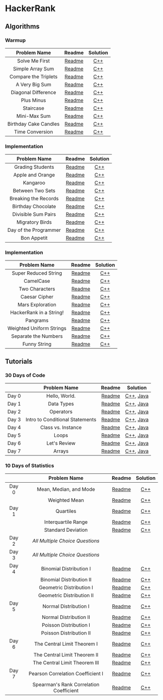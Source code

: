 # HackerRank

## Algorithms

### Warmup

| Problem Name | Readme | Solution |
|:------------:|:------:|:--------:|
| Solve Me First | [Readme](https://www.hackerrank.com/rest/contests/master/challenges/solve-me-first/download_pdf?language=English) | [C++](https://github.com/BiermanM/HackerRank/blob/master/Warmup/Solve%20Me%20First.cpp) |
| Simple Array Sum | [Readme](https://www.hackerrank.com/rest/contests/master/challenges/simple-array-sum/download_pdf?language=English) | [C++](https://github.com/BiermanM/HackerRank/blob/master/Warmup/Simple%20Array%20Sum.cpp) |
| Compare the Triplets | [Readme](https://www.hackerrank.com/rest/contests/master/challenges/compare-the-triplets/download_pdf?language=English) | [C++](https://github.com/BiermanM/HackerRank/blob/master/Warmup/Compare%20the%20Triplets.cpp) |
| A Very Big Sum | [Readme](https://www.hackerrank.com/rest/contests/master/challenges/a-very-big-sum/download_pdf?language=English) | [C++](https://github.com/BiermanM/HackerRank/blob/master/Warmup/A%20Very%20Big%20Sum.cpp) |
| Diagonal Difference | [Readme](https://www.hackerrank.com/rest/contests/master/challenges/diagonal-difference/download_pdf?language=English) | [C++](https://github.com/BiermanM/HackerRank/blob/master/Warmup/Diagonal%20Difference.cpp) |
| Plus Minus | [Readme](https://www.hackerrank.com/rest/contests/master/challenges/plus-minus/download_pdf?language=English) | [C++](https://github.com/BiermanM/HackerRank/blob/master/Warmup/Plus%20Minus.cpp) |
| Staircase | [Readme](https://www.hackerrank.com/rest/contests/master/challenges/staircase/download_pdf?language=English) | [C++](https://github.com/BiermanM/HackerRank/blob/master/Warmup/Staircase.cpp) |
| Mini-Max Sum | [Readme](https://www.hackerrank.com/rest/contests/master/challenges/mini-max-sum/download_pdf?language=English) | [C++](https://github.com/BiermanM/HackerRank/blob/master/Warmup/Mini-Max%20Sum.cpp) |
| Birthday Cake Candles | [Readme](https://www.hackerrank.com/rest/contests/master/challenges/birthday-cake-candles/download_pdf?language=English) | [C++](https://github.com/BiermanM/HackerRank/blob/master/Warmup/Birthday%20Cake%20Candles.cpp) |
| Time Conversion | [Readme](https://www.hackerrank.com/rest/contests/master/challenges/time-conversion/download_pdf?language=English) | [C++](https://github.com/BiermanM/HackerRank/blob/master/Warmup/Time%20Conversion.cpp) |

### Implementation

| Problem Name | Readme | Solution |
|:------------:|:------:|:--------:|
| Grading Students | [Readme](https://www.hackerrank.com/rest/contests/master/challenges/grading/download_pdf?language=English) | [C++](https://github.com/BiermanM/HackerRank/blob/master/Implementation/Grading%20Students.cpp) |
| Apple and Orange | [Readme](https://www.hackerrank.com/rest/contests/master/challenges/apple-and-orange/download_pdf?language=English) | [C++](https://github.com/BiermanM/HackerRank/blob/master/Implementation/Apple%20and%20Orange.cpp) |
| Kangaroo | [Readme](https://www.hackerrank.com/rest/contests/master/challenges/kangaroo/download_pdf?language=English) | [C++](https://github.com/BiermanM/HackerRank/blob/master/Implementation/Kangaroo.cpp) |
| Between Two Sets | [Readme](https://www.hackerrank.com/rest/contests/master/challenges/between-two-sets/download_pdf?language=English) | [C++](https://github.com/BiermanM/HackerRank/blob/master/Implementation/Between%20Two%20Sets.cpp) |
| Breaking the Records | [Readme](https://www.hackerrank.com/rest/contests/master/challenges/breaking-best-and-worst-records/download_pdf?language=English) | [C++](https://github.com/BiermanM/HackerRank/blob/master/Implementation/Breaking%20the%20Records.cpp) |
| Birthday Chocolate | [Readme](https://www.hackerrank.com/rest/contests/master/challenges/the-birthday-bar/download_pdf?language=English) | [C++](https://github.com/BiermanM/HackerRank/blob/master/Implementation/Birthday%20Chocolate.cpp) |
| Divisible Sum Pairs | [Readme](https://www.hackerrank.com/rest/contests/master/challenges/divisible-sum-pairs/download_pdf?language=English) | [C++](https://github.com/BiermanM/HackerRank/blob/master/Implementation/Divisible%20Sum%20Pairs.cpp) |
| Migratory Birds | [Readme](https://www.hackerrank.com/rest/contests/master/challenges/migratory-birds/download_pdf?language=English) | [C++](https://github.com/BiermanM/HackerRank/blob/master/Implementation/Migratory%20Birds.cpp) |
| Day of the Programmer | [Readme](https://www.hackerrank.com/rest/contests/master/challenges/day-of-the-programmer/download_pdf?language=English) | [C++](https://github.com/BiermanM/HackerRank/blob/master/Implementation/Day%20of%20the%20Programmer.cpp) |
| Bon Appetit | [Readme](https://www.hackerrank.com/rest/contests/master/challenges/bon-appetit/download_pdf?language=English) | [C++](https://github.com/BiermanM/HackerRank/blob/master/Implementation/Bon%20Appetit.cpp) |

### Implementation

| Problem Name | Readme | Solution |
|:------------:|:------:|:--------:|
| Super Reduced String | [Readme](https://www.hackerrank.com/rest/contests/master/challenges/reduced-string/download_pdf?language=English) | [C++](https://github.com/BiermanM/HackerRank/blob/master/Strings/Super%20Reduced%20String.cpp) |
| CamelCase | [Readme](https://www.hackerrank.com/rest/contests/master/challenges/camelcase/download_pdf?language=English) | [C++](https://github.com/BiermanM/HackerRank/blob/master/Strings/CamelCase.cpp) |
| Two Characters | [Readme](https://www.hackerrank.com/rest/contests/master/challenges/two-characters/download_pdf?language=English) | [C++](https://github.com/BiermanM/HackerRank/blob/master/Algorithms/Strings/Two%20Characters.cpp) |
| Caesar Cipher | [Readme](https://www.hackerrank.com/rest/contests/master/challenges/caesar-cipher-1/download_pdf?language=English) | [C++](https://github.com/BiermanM/HackerRank/blob/master/Algorithms/Strings/Caesar%20Cipher.cpp) |
| Mars Exploration | [Readme](https://www.hackerrank.com/rest/contests/master/challenges/mars-exploration/download_pdf?language=English) | [C++](https://github.com/BiermanM/HackerRank/blob/master/Algorithms/Strings/Mars%20Exploration.cpp) |
| HackerRank in a String! | [Readme](https://www.hackerrank.com/rest/contests/master/challenges/hackerrank-in-a-string/download_pdf?language=English) | [C++](https://github.com/BiermanM/HackerRank/blob/master/Algorithms/Strings/HackerRank%20in%20a%20String!.cpp) |
| Pangrams | [Readme](https://www.hackerrank.com/rest/contests/master/challenges/pangrams/download_pdf?language=English) | [C++](https://github.com/BiermanM/HackerRank/blob/master/Algorithms/Strings/Pangrams.cpp) |
| Weighted Uniform Strings | [Readme](https://www.hackerrank.com/rest/contests/master/challenges/weighted-uniform-string/download_pdf?language=English) | [C++](https://github.com/BiermanM/HackerRank/blob/master/Algorithms/Strings/Weighted%20Uniform%20Strings.cpp) |
| Separate the Numbers | [Readme](https://www.hackerrank.com/rest/contests/master/challenges/separate-the-numbers/download_pdf?language=English) | [C++](https://github.com/BiermanM/HackerRank/blob/master/Algorithms/Strings/Separate%20the%20Numbers.cpp) |
| Funny String | [Readme](https://www.hackerrank.com/rest/contests/master/challenges/funny-string/download_pdf?language=English) | [C++](https://github.com/BiermanM/HackerRank/blob/master/Algorithms/Strings/Funny%20String.cpp) |

## Tutorials

### 30 Days of Code
|     | Problem Name | Readme | Solution |
|:---:|:------------:|:------:|:--------:|
| Day 0 | Hello, World. | [Readme](https://www.hackerrank.com/rest/contests/master/challenges/30-hello-world/download_pdf?language=English) | [C++](https://github.com/BiermanM/HackerRank/blob/master/30%20Days%20of%20Code/Day%200:%20Hello%2C%20World.cpp), [Java](https://github.com/BiermanM/HackerRank/blob/master/30%20Days%20of%20Code/Day%200:%20Hello%2C%20World.java) |
| Day 1 | Data Types | [Readme](https://www.hackerrank.com/rest/contests/master/challenges/30-data-types/download_pdf?language=English) | [C++](https://github.com/BiermanM/HackerRank/blob/master/30%20Days%20of%20Code/Day%201:%20Data%20Types.cpp), [Java](https://github.com/BiermanM/HackerRank/blob/master/30%20Days%20of%20Code/Day%201:%20Data%20Types.java) |
| Day 2 | Operators | [Readme](https://www.hackerrank.com/rest/contests/master/challenges/30-operators/download_pdf?language=English) | [C++](https://github.com/BiermanM/HackerRank/blob/master/30%20Days%20of%20Code/Day%202:%20Operators.cpp), [Java](https://github.com/BiermanM/HackerRank/blob/master/30%20Days%20of%20Code/Day%202:%20Operators.java) |
| Day 3 | Intro to Conditional Statements | [Readme](https://www.hackerrank.com/rest/contests/master/challenges/30-conditional-statements/download_pdf?language=English) | [C++](https://github.com/BiermanM/HackerRank/blob/master/30%20Days%20of%20Code/Day%203:%20Intro%20to%20Conditional%20Statements.cpp), [Java](https://github.com/BiermanM/HackerRank/blob/master/30%20Days%20of%20Code/Day%203:%20Intro%20to%20Conditional%20Statements.java) |
| Day 4 | Class vs. Instance | [Readme](https://www.hackerrank.com/rest/contests/master/challenges/30-class-vs-instance/download_pdf?language=English) | [C++](https://github.com/BiermanM/HackerRank/blob/master/30%20Days%20of%20Code/Day%204:%20Class%20vs.%20Instance.cpp), [Java](https://github.com/BiermanM/HackerRank/blob/master/30%20Days%20of%20Code/Day%204:%20Class%20vs.%20Instance.java) |
| Day 5 | Loops | [Readme](https://www.hackerrank.com/rest/contests/master/challenges/30-loops/download_pdf?language=English) | [C++](https://github.com/BiermanM/HackerRank/blob/master/30%20Days%20of%20Code/Day%205:%20Loops.cpp), [Java](https://github.com/BiermanM/HackerRank/blob/master/30%20Days%20of%20Code/Day%205:%20Loops.java) |
| Day 6 | Let's Review | [Readme](https://www.hackerrank.com/rest/contests/master/challenges/30-review-loop/download_pdf?language=English) | [C++](https://github.com/BiermanM/HackerRank/blob/master/30%20Days%20of%20Code/Day%206:%20Let's%20Review.cpp), [Java](https://github.com/BiermanM/HackerRank/blob/master/30%20Days%20of%20Code/Day%206:%20Let's%20Review.java) |
| Day 7 | Arrays | [Readme](https://www.hackerrank.com/rest/contests/master/challenges/30-arrays/download_pdf?language=English) | [C++](https://github.com/BiermanM/HackerRank/blob/master/30%20Days%20of%20Code/Day%207:%20Arrays.cpp), [Java](https://github.com/BiermanM/HackerRank/blob/master/30%20Days%20of%20Code/Day%207:%20Arrays.java) |

### 10 Days of Statistics
|     | Problem Name | Readme | Solution |
|:---:|:------------:|:------:|:--------:|
| Day 0 | Mean, Median, and Mode | [Readme](https://www.hackerrank.com/rest/contests/master/challenges/s10-basic-statistics/download_pdf?language=English) | [C++](https://github.com/BiermanM/HackerRank/blob/master/10%20Days%20of%20Statistics/Day%200:%20Mean%2C%20Median%2C%20and%20Mode.cpp) |
|  | Weighted Mean | [Readme](https://www.hackerrank.com/rest/contests/master/challenges/s10-weighted-mean/download_pdf?language=English) | [C++](https://github.com/BiermanM/HackerRank/blob/master/10%20Days%20of%20Statistics/Day%200:%20Weighted%20Mean.cpp) |
| Day 1 | Quartiles | [Readme](https://www.hackerrank.com/rest/contests/master/challenges/s10-quartiles/download_pdf?language=English) | [C++](https://github.com/BiermanM/HackerRank/blob/master/10%20Days%20of%20Statistics/Day%201:%20Quartiles.cpp) |
|  | Interquartile Range | [Readme](https://www.hackerrank.com/rest/contests/master/challenges/s10-interquartile-range/download_pdf?language=English) | [C++](https://github.com/BiermanM/HackerRank/blob/master/10%20Days%20of%20Statistics/Day%201:%20Interquartile%20Range.cpp) |
|  | Standard Deviation | [Readme](https://www.hackerrank.com/rest/contests/master/challenges/s10-standard-deviation/download_pdf?language=English) | [C++](https://github.com/BiermanM/HackerRank/blob/master/10%20Days%20of%20Statistics/Day%201:%20Standard%20Deviation.cpp) |
| Day 2 | _All Multiple Choice Questions_ |  |  |
| Day 3 | _All Multiple Choice Questions_ |  |  |
| Day 4 | Binomial Distribution I | [Readme](https://www.hackerrank.com/rest/contests/master/challenges/s10-binomial-distribution-1/download_pdf?language=English) | [C++](https://github.com/BiermanM/HackerRank/blob/master/10%20Days%20of%20Statistics/Day%204:%20Binomial%20Distribution%20I.cpp) |
|  | Binomial Distribution II | [Readme](https://www.hackerrank.com/rest/contests/master/challenges/s10-binomial-distribution-2/download_pdf?language=English) | [C++](https://github.com/BiermanM/HackerRank/blob/master/10%20Days%20of%20Statistics/Day%204:%20Binomial%20Distribution%20II.cpp) |
|  | Geometric Distribution I | [Readme](https://www.hackerrank.com/rest/contests/master/challenges/s10-geometric-distribution-1/download_pdf?language=English) | [C++](https://github.com/BiermanM/HackerRank/blob/master/10%20Days%20of%20Statistics/Day%204:%20Geometric%20Distribution%20I.cpp) |
|  | Geometric Distribution II | [Readme](https://www.hackerrank.com/rest/contests/master/challenges/s10-geometric-distribution-2/download_pdf?language=English) | [C++](https://github.com/BiermanM/HackerRank/blob/master/10%20Days%20of%20Statistics/Day%204:%20Geometric%20Distribution%20II.cpp) |
| Day 5 | Normal Distribution I | [Readme](https://www.hackerrank.com/rest/contests/master/challenges/s10-normal-distribution-1/download_pdf?language=English) | [C++](https://github.com/BiermanM/HackerRank/blob/master/10%20Days%20of%20Statistics/Day%205:%20Normal%20Distribution%20I.cpp) |
|  | Normal Distribution II | [Readme](https://www.hackerrank.com/rest/contests/master/challenges/s10-normal-distribution-2/download_pdf?language=English) | [C++](https://github.com/BiermanM/HackerRank/blob/master/10%20Days%20of%20Statistics/Day%205:%20Normal%20Distribution%20II.cpp) |
|  | Poisson Distribution I | [Readme](https://www.hackerrank.com/rest/contests/master/challenges/s10-poisson-distribution-1/download_pdf?language=English) | [C++](https://github.com/BiermanM/HackerRank/blob/master/10%20Days%20of%20Statistics/Day%205:%20Poisson%20Distribution%20I.cpp) |
|  | Poisson Distribution II | [Readme](https://www.hackerrank.com/rest/contests/master/challenges/s10-poisson-distribution-2/download_pdf?language=English) | [C++](https://github.com/BiermanM/HackerRank/blob/master/10%20Days%20of%20Statistics/Day%205:%20Poisson%20Distribution%20II.cpp) |
| Day 6 | The Central Limit Theorem I | [Readme](https://www.hackerrank.com/rest/contests/master/challenges/s10-the-central-limit-theorem-1/download_pdf?language=English) | [C++](https://github.com/BiermanM/HackerRank/blob/master/10%20Days%20of%20Statistics/Day%206:%20The%20Central%20Limit%20Theorem%20I.cpp) |
|  | The Central Limit Theorem II | [Readme](https://www.hackerrank.com/rest/contests/master/challenges/s10-the-central-limit-theorem-2/download_pdf?language=English) | [C++](https://github.com/BiermanM/HackerRank/blob/master/10%20Days%20of%20Statistics/Day%206:%20The%20Central%20Limit%20Theorem%20II.cpp) |
|  | The Central Limit Theorem III | [Readme](https://www.hackerrank.com/rest/contests/master/challenges/s10-the-central-limit-theorem-3/download_pdf?language=English) | [C++](https://github.com/BiermanM/HackerRank/blob/master/10%20Days%20of%20Statistics/Day%206:%20The%20Central%20Limit%20Theorem%20III.cpp) |
| Day 7 | Pearson Correlation Coefficient I | [Readme](https://www.hackerrank.com/rest/contests/master/challenges/s10-pearson-correlation-coefficient/download_pdf?language=English) | [C++](https://github.com/BiermanM/HackerRank/blob/master/10%20Days%20of%20Statistics/Day%207:%20Pearson%20Correlation%20Coefficient%20I.cpp) |
|  | Spearman's Rank Correlation Coefficient | [Readme](https://www.hackerrank.com/rest/contests/master/challenges/s10-spearman-rank-correlation-coefficient/download_pdf?language=English) | [C++](https://github.com/BiermanM/HackerRank/blob/master/10%20Days%20of%20Statistics/Day%207:%20Spearman's%20Rank%20Correlation%20Coefficient.cpp) |
